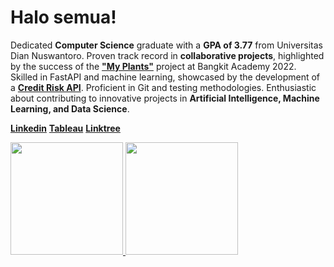 # Halo semua! 

Dedicated **Computer Science** graduate with a **GPA of 3.77** from Universitas Dian Nuswantoro. 
Proven track record in **collaborative projects**, highlighted by the success of the [**"My Plants"**](https://github.com/Satriobagusimanulloh/project-capstone) project at Bangkit Academy 2022.
Skilled in FastAPI and machine learning, showcased by the development of a [**Credit Risk API**](https://github.com/Satriobagusimanulloh/Credit-Risk-Project). 
Proficient in Git and testing methodologies. 
Enthusiastic about contributing to innovative projects in **Artificial Intelligence, Machine Learning, and Data Science**.

[**Linkedin**](https://www.linkedin.com/in/satrio-imanulloh-819b40222/)
[**Tableau**](https://public.tableau.com/app/profile/satrio.bagus.imanulloh/vizzes?authMode=activationSuccess)
[**Linktree**](https://linktr.ee/satriobagus)

<p align="left">
<a href="https://github.com/Satriobagusimanulloh">
  <img height="180em" src="https://github-readme-stats-eight-theta.vercel.app/api?username=Satriobagusimanulloh&show_icons=true&theme=algolia&include_all_commits=true&count_private=true"/>
  <img height="180em" src="https://github-readme-stats-eight-theta.vercel.app/api/top-langs/?username=Satriobagusimanulloh&layout=compact&langs_count=8&theme=algolia"/>
</a>
</p>


<!--
**Satriobagusimanulloh/SatrioBagusImanulloh** is a ✨ _special_ ✨ repository because its `README.md` (this file) appears on your GitHub profile.

Here are some ideas to get you started:

- 🔭 I’m currently working on ...
- 🌱 I’m currently learning ...
- 👯 I’m looking to collaborate on ...
- 🤔 I’m looking for help with ...
- 💬 Ask me about ...
- 📫 How to reach me: ...
- 😄 Pronouns: ...
- ⚡ Fun fact: ...
-->
